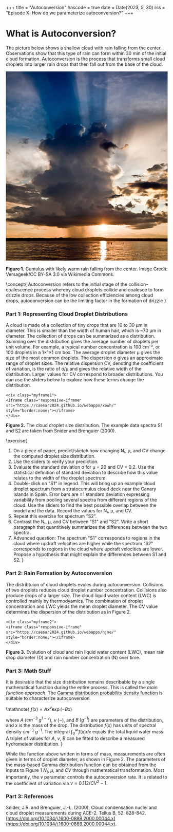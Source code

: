 +++
title = "Autoconversion"
hascode = true
date = Date(2023, 5, 30)
rss = "Episode X: How do we parameterize autoconversion?"
+++

# What is Autoconversion?

The picture below shows a shallow cloud with rain falling from the center. Observations show that this type of rain can form within 30 min of the initial cloud formation. Autoconversion is the process that transforms small cloud droplets into larger rain drops that then fall out from the base of the cloud.  

![Picture of a raincloud](/assets/raincloud.jpg)

**Figure 1.** Cumulus with likely warm rain falling from the center. Image Credit: Versageek/CC BY-SA 3.0 via Wikimedia Commons.


\concept{
    Autoconversion refers to the initial stage of the collision–coalescence process whereby cloud droplets collide and coalesce to form drizzle drops. Because of the low collection efficiencies among cloud drops, autoconversion can be the limiting factor in the formation of drizzle
}

### Part 1: Representing Cloud Droplet Distributions

A cloud is made of a collection of tiny drops that are 10 to 30 μm in diameter. This is smaller than the width of human hair, which is ~70  μm in diameter. The collection of drops can be summarized as a distribution. Summing over the distribution gives the average number of droplets per unit volume. For example, a typical number concentration is 100 cm⁻³, or 100 droplets in a 1×1×1 cm box. The average droplet diameter μ gives the size of the most common droplets. The dispersion σ gives an approximate range of droplet sizes. The relative dispersion CV, denoting the coefficient of variation, is the ratio of σ/μ and gives the relative width of the distribution. Larger values for CV correspond to broader distributions. You can use the sliders below to explore how these terms change the distribution.

~~~
<div class="myframe1">
<iframe class="responsive-iframe" src="https://caesar2024.github.io/webapps/xowh/"   style="border:none;"></iframe>
</div>
~~~
**Figure 2.** The cloud droplet size distribution. The example data spectra S1 and S2 are taken from Snider and Brenguier (2000).

\exercise{
1. On a piece of paper, predict/sketch how changing Nₜ, μ, and CV change the computed droplet size distribution.
2. Use the sliders to verify your prediction. 
3. Evaluate the standard deviation σ for μ = 20 and CV = 0.2. Use the statistical definition of standard deviation to describe how this value relates to the width of the droplet spectrum.
4. Double-click on "S1" in legend. This will bring up an example cloud droplet spectrum from a stratocumulus cloud deck near the Canary Islands in Spain. Error bars are ±1 standard deviation expressing variability from pooling several spectra from different regions of the cloud. Use the sliders to find the best possible overlap between the model and the data. Record the values for Nₜ, μ, and CV.
5. Repeat this exercise for spectrum "S2". 
6. Contrast the Nₜ, μ, and CV between "S1" and "S2". Write a short paragraph that quantitively summarizes the differences between the two spectra. 
7. Advanced question: The spectrum "S1" corresponds to regions in the cloud where updraft velocities are higher while the spectrum "S2" corresponds to regions in the cloud where updraft velocities are lower. Propose a hypothesis that might explain the differences between S1 and S2.
}

### Part 2: Rain Formation by Autoconversion
The distribtuion of cloud droplets evoles during autoconversion. Collisions of two droplets reduces cloud droplet number concentration. Collisions also produce drops of a larger size. The cloud liquid water content (LWC) is controlled mainly by thermodyamics. The combination of droplet concentration and LWC yields the mean droplet diameter. The CV value determines the dispersion of the distribution as in Figure 2. 


~~~
<div class="myframe2">
<iframe class="responsive-iframe" src="https://caesar2024.github.io/webapps/hjve/"   style="border:none;"></iframe>
</div>
~~~
**Figure 3.** Evolution of cloud and rain liquid water content (LWC), mean rain drop diameter (D) and rain number concentration (N) over time. 



### Part 3: Math Stuff

It is desirable that the size distribution remains describable by a single mathematical function during the entire process. This is called the *main function approach*. The [Gamma distribution probability density function](https://en.wikipedia.org/wiki/Gamma_distribution)  is suitable to characterize autoconversion. 


\mathnote{
$f(x) = A x^\nu \exp(-B x)$

where $A$ ($cm^{-3}\; g^{1-\nu}$), $\nu\; (-)$, and $B\;(g^{-1})$ are parameters of the distribution, and $x$ is the mass of the drop. The distribution $f(x)$ has units of spectral density $cm^{-3}\;g^{-1}$. The integral $\int_0^\infty f(x)dx$ equals the total liquid water mass. A triplet of values for $A$, $\nu$, $B$ can be fitted to describe a measured hydrometeor distribution.
}

While the function above written in terms of mass, measurements are often given in terms of droplet diameter, as shown in Figure 2. The parameters of the mass-based Gamma distribution function can be obtained from the inputs to Figure 1 $N_t$, $\mu$, and $CV$ through mathematical transformation. Most importantly, the $\nu$ parameter controls the autoconversion rate. It is related to the coefficient of variation via $\nu \approx 0.112/CV^2 - 1$.

### Part 3: References

Snider, J.R. and Brenguier, J.-L. (2000), Cloud condensation nuclei and cloud droplet measurements during ACE-2. Tellus B, 52: 828-842. [https://doi.org/10.1034/j.1600-0889.2000.00044.x](https://doi.org/10.1034/j.1600-0889.2000.00044.x).